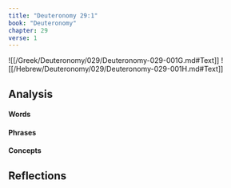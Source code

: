 ```yaml
---
title: "Deuteronomy 29:1"
book: "Deuteronomy"
chapter: 29
verse: 1
---
```

![[/Greek/Deuteronomy/029/Deuteronomy-029-001G.md#Text]]
![[/Hebrew/Deuteronomy/029/Deuteronomy-029-001H.md#Text]]

## Analysis

#### Words

#### Phrases

#### Concepts

## Reflections
